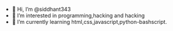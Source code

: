 - 👋 Hi, I’m @siddhant343
- 👀 I’m interested in programming,hacking and hacking 
- 🌱 I’m currently learning html,css,javascript,python-bashscript.

<!---
siddhant343/siddhant343 is a ✨ special ✨ repository because its `README.md` (this file) appears on your GitHub profile.
You can click the Preview link to take a look at your changes.
--->
